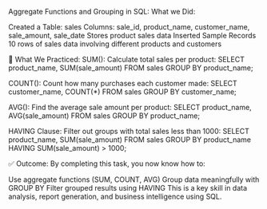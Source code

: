 Aggregate Functions and Grouping in SQL:
What we Did:

Created a Table: sales
Columns: sale_id, product_name, customer_name, sale_amount, sale_date
Stores product sales data
Inserted Sample Records
10 rows of sales data involving different products and customers

🔢 What We Practiced:
SUM():
Calculate total sales per product:
SELECT product_name, SUM(sale_amount) FROM sales GROUP BY product_name;

COUNT():
Count how many purchases each customer made:
SELECT customer_name, COUNT(*) FROM sales GROUP BY customer_name;

AVG():
Find the average sale amount per product:
SELECT product_name, AVG(sale_amount) FROM sales GROUP BY product_name;

HAVING Clause:
Filter out groups with total sales less than 1000:
SELECT product_name, SUM(sale_amount) FROM sales GROUP BY product_name HAVING SUM(sale_amount) > 1000;

✅ Outcome:
By completing this task, you now know how to:

Use aggregate functions (SUM, COUNT, AVG)
Group data meaningfully with GROUP BY
Filter grouped results using HAVING
This is a key skill in data analysis, report generation, and business intelligence using SQL.

